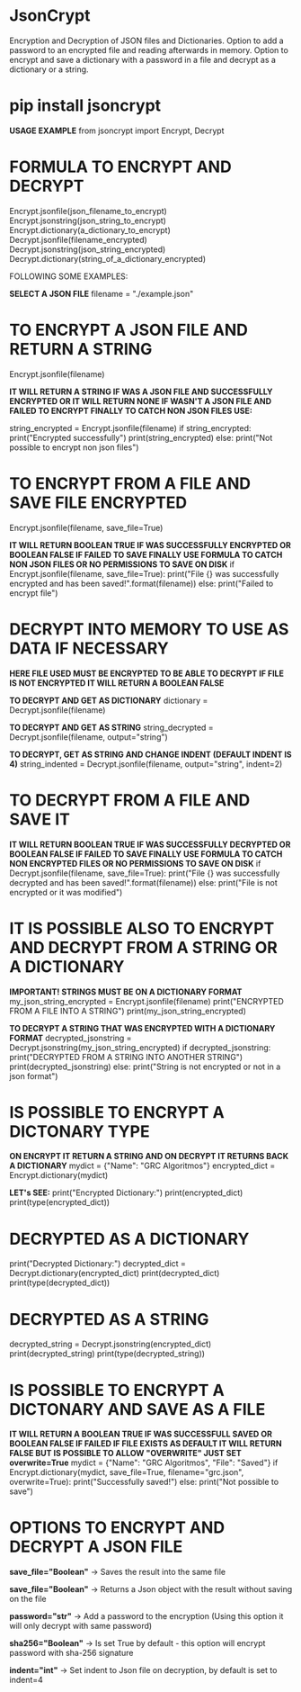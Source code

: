 # JsonCrypt
Encryption and Decryption of JSON files and Dictionaries.
Option to add a password to an encrypted file and reading afterwards in memory.
Option to encrypt and save a dictionary with a password in a file and decrypt as a dictionary or a string.

# **pip install jsoncrypt**

**USAGE EXAMPLE**
from jsoncrypt import Encrypt, Decrypt

# FORMULA TO ENCRYPT AND DECRYPT
Encrypt.jsonfile(json_filename_to_encrypt)
Encrypt.jsonstring(json_string_to_encrypt)
Encrypt.dictionary(a_dictionary_to_encrypt)
Decrypt.jsonfile(filename_encrypted)
Decrypt.jsonstring(json_string_encrypted)
Decrypt.dictionary(string_of_a_dictionary_encrypted)

FOLLOWING SOME EXAMPLES:

**SELECT A JSON FILE**
filename = "./example.json"

# TO ENCRYPT A JSON FILE AND RETURN A STRING 
Encrypt.jsonfile(filename)

**IT WILL RETURN A STRING IF WAS A JSON FILE AND SUCCESSFULLY ENCRYPTED OR
IT WILL RETURN NONE IF WASN'T A JSON FILE AND FAILED TO ENCRYPT
FINALLY TO CATCH NON JSON FILES USE:**

string_encrypted = Encrypt.jsonfile(filename)
if string_encrypted:
    print("Encrypted successfully")
    print(string_encrypted)
else:
    print("Not possible to encrypt non json files")

# TO ENCRYPT FROM A FILE AND SAVE FILE ENCRYPTED
Encrypt.jsonfile(filename, save_file=True)

**IT WILL RETURN BOOLEAN TRUE IF WAS SUCCESSFULLY ENCRYPTED OR BOOLEAN FALSE IF FAILED TO SAVE
FINALLY USE FORMULA TO CATCH NON JSON FILES OR NO PERMISSIONS TO SAVE ON DISK**
if Encrypt.jsonfile(filename, save_file=True):
    print("File {} was successfully encrypted and has been saved!".format(filename))
else:
    print("Failed to encrypt file")

# DECRYPT INTO MEMORY TO USE AS DATA IF NECESSARY
**HERE FILE USED MUST BE ENCRYPTED TO BE ABLE TO DECRYPT
IF FILE IS NOT ENCRYPTED IT WILL RETURN A BOOLEAN FALSE**

**TO DECRYPT AND GET AS DICTIONARY**
dictionary = Decrypt.jsonfile(filename)

**TO DECRYPT AND GET AS STRING**
string_decrypted = Decrypt.jsonfile(filename, output="string")

**TO DECRYPT, GET AS STRING AND CHANGE INDENT (DEFAULT INDENT IS 4)**
string_indented = Decrypt.jsonfile(filename, output="string", indent=2)

# TO DECRYPT FROM A FILE AND SAVE IT
**IT WILL RETURN BOOLEAN TRUE IF WAS SUCCESSFULLY DECRYPTED OR BOOLEAN FALSE IF FAILED TO SAVE
FINALLY USE FORMULA TO CATCH NON ENCRYPTED FILES OR NO PERMISSIONS TO SAVE ON DISK**
if Decrypt.jsonfile(filename, save_file=True):
    print("File {} was successfully decrypted and has been saved!".format(filename))
else:
    print("File is not encrypted or it was modified")

# IT IS POSSIBLE ALSO TO ENCRYPT AND DECRYPT FROM A STRING OR A DICTIONARY
**IMPORTANT! STRINGS MUST BE ON A DICTIONARY FORMAT**
my_json_string_encrypted = Encrypt.jsonfile(filename)
print("ENCRYPTED FROM A FILE INTO A STRING")
print(my_json_string_encrypted)

**TO DECRYPT A STRING THAT WAS ENCRYPTED WITH A DICTIONARY FORMAT**
decrypted_jsonstring = Decrypt.jsonstring(my_json_string_encrypted)
if decrypted_jsonstring:
    print("DECRYPTED FROM A STRING INTO ANOTHER STRING")
    print(decrypted_jsonstring)
else:
    print("String is not encrypted or not in a json format")

# IS POSSIBLE TO ENCRYPT A DICTONARY TYPE
**ON ENCRYPT IT RETURN A STRING AND ON DECRYPT IT RETURNS BACK A DICTIONARY**
mydict = {"Name": "GRC Algoritmos"}
encrypted_dict = Encrypt.dictionary(mydict)

**LET's SEE:**
print("Encrypted Dictionary:")
print(encrypted_dict)
print(type(encrypted_dict))

# DECRYPTED AS A DICTIONARY
print("Decrypted Dictionary:")
decrypted_dict = Decrypt.dictionary(encrypted_dict)
print(decrypted_dict)
print(type(decrypted_dict))

# DECRYPTED AS A STRING
decrypted_string = Decrypt.jsonstring(encrypted_dict)
print(decrypted_string)
print(type(decrypted_string))

# IS POSSIBLE TO ENCRYPT A DICTONARY AND SAVE AS A FILE
**IT WILL RETURN A BOOLEAN TRUE IF WAS SUCCESSFULL SAVED OR BOOLEAN FALSE IF FAILED
IF FILE EXISTS AS DEFAULT IT WILL RETURN FALSE BUT IS POSSIBLE TO ALLOW "OVERWRITE" JUST SET overwrite=True**
mydict = {"Name": "GRC Algoritmos", "File": "Saved"}
if Encrypt.dictionary(mydict, save_file=True, filename="grc.json", overwrite=True):
    print("Successfully saved!")
else:
    print("Not possible to save")

# OPTIONS TO ENCRYPT AND DECRYPT A JSON FILE
**save_file="Boolean"**  -> Saves the result into the same file

**save_file="Boolean"**  -> Returns a Json object with the result without saving on the file

**password="str"**       -> Add a password to the encryption (Using this option it will only decrypt with same password)

**sha256="Boolean"**     -> Is set True by default - this option will encrypt password with sha-256 signature

**indent="int"**         -> Set indent to Json file on decryption, by default is set to indent=4
